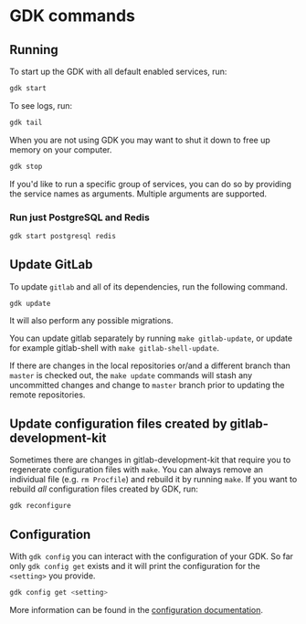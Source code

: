 # GDK commands

## Running

To start up the GDK with all default enabled services, run:

```sh
gdk start
```

To see logs, run:

```sh
gdk tail
```

When you are not using GDK you may want to shut it down to free up
memory on your computer.

```sh
gdk stop
```

If you'd like to run a specific group of services, you can do so by providing
the service names as arguments. Multiple arguments are supported.

### Run just PostgreSQL and Redis

```sh
gdk start postgresql redis
```

## Update GitLab

To update `gitlab` and all of its dependencies, run the following command.

```sh
gdk update
```

It will also perform any possible migrations.

You can update gitlab separately by running `make gitlab-update`, or
update for example gitlab-shell with `make gitlab-shell-update`.

If there are changes in the local repositories or/and a different
branch than `master` is checked out, the `make update` commands will
stash any uncommitted changes and change to `master` branch prior to
updating the remote repositories.

## Update configuration files created by gitlab-development-kit

Sometimes there are changes in gitlab-development-kit that require
you to regenerate configuration files with `make`. You can always
remove an individual file (e.g. `rm Procfile`) and rebuild it by
running `make`. If you want to rebuild _all_ configuration files
created by GDK, run:

```sh
gdk reconfigure
```

## Configuration

With `gdk config` you can interact with the configuration of your
GDK. So far only `gdk config get` exists and it will print the
configuration for the `<setting>` you provide.

```sh
gdk config get <setting>
```

More information can be found in the [configuration documentation](configuration.md).
